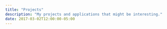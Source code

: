 ```yaml
---
title: "Projects"
description: "My projects and applications that might be interesting."
date: 2017-03-02T12:00:00-05:00
---
```

